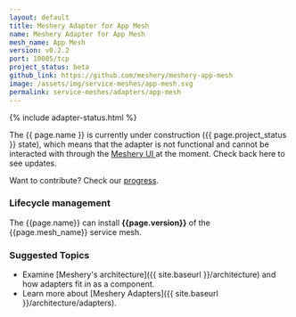```yaml
---
layout: default
title: Meshery Adapter for App Mesh
name: Meshery Adapter for App Mesh
mesh_name: App Mesh
version: v0.2.2
port: 10005/tcp
project_status: beta
github_link: https://github.com/meshery/meshery-app-mesh
image: /assets/img/service-meshes/app-mesh.svg
permalink: service-meshes/adapters/app-mesh
---
```


{% include adapter-status.html %}

The {{ page.name }} is currently under construction ({{ page.project_status }} state), which means that the adapter is not functional and cannot be interacted with through the <a href="{{ site.baseurl }}/installation#6-you-will-now-be-directed-to-the-meshery-ui"> Meshery UI </a>at the moment. Check back here to see updates.

Want to contribute? Check our [progress]({{page.github_link}}).

### Lifecycle management

The {{page.name}} can install **{{page.version}}** of the {{page.mesh_name}} service mesh. 

### Suggested Topics

- Examine [Meshery's architecture]({{ site.baseurl }}/architecture) and how adapters fit in as a component.
- Learn more about [Meshery Adapters]({{ site.baseurl }}/architecture/adapters).
